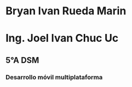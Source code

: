 # Bryan Ivan Rueda Marin

# Ing. Joel Ivan Chuc Uc

## 5°A DSM

### Desarrollo móvil multiplataforma

